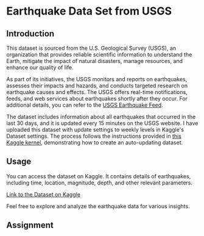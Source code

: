 # Earthquake Data Set from USGS

## Introduction

This dataset is sourced from the U.S. Geological Survey (USGS), an organization that provides reliable scientific information to understand the Earth, mitigate the impact of natural disasters, manage resources, and enhance our quality of life.

As part of its initiatives, the USGS monitors and reports on earthquakes, assesses their impacts and hazards, and conducts targeted research on earthquake causes and effects. The USGS offers real-time notifications, feeds, and web services about earthquakes shortly after they occur. For additional details, you can refer to the [USGS Earthquake Feed](https://earthquake.usgs.gov/earthquakes/feed/).

The dataset includes information about all earthquakes that occurred in the last 30 days, and it is updated every 15 minutes on the USGS website. I have uploaded this dataset with update settings to weekly levels in Kaggle's Dataset settings. The process follows the instructions provided in [this Kaggle kernel](https://www.kaggle.com/paultimothymooney/how-to-create-an-auto-updating-dataset-on-kaggle), demonstrating how to create an auto-updating dataset.

## Usage

You can access the dataset on Kaggle. It contains details of earthquakes, including time, location, magnitude, depth, and other relevant parameters.

[Link to the Dataset on Kaggle](#) <!-- Replace with the actual Kaggle dataset link -->

Feel free to explore and analyze the earthquake data for various insights.

## Assignment
